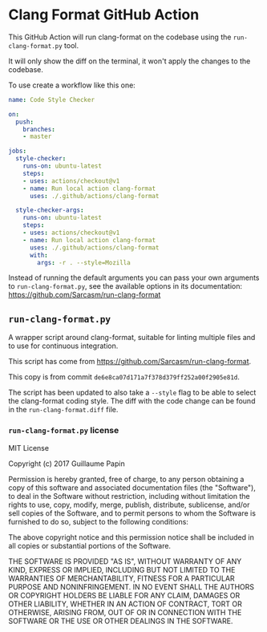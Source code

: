# Clang Format GitHub Action

This GitHub Action will run clang-format on the codebase using the
`run-clang-format.py` tool.

It will only show the diff on the terminal, it won't apply the changes to the
codebase.

To use create a workflow like this one:

```yml
name: Code Style Checker

on:
  push:
    branches:
    - master

jobs:
  style-checker:
    runs-on: ubuntu-latest
    steps:
    - uses: actions/checkout@v1
    - name: Run local action clang-format
      uses: ./.github/actions/clang-format

  style-checker-args:
    runs-on: ubuntu-latest
    steps:
    - uses: actions/checkout@v1
    - name: Run local action clang-format
      uses: ./.github/actions/clang-format
      with:
        args: -r . --style=Mozilla
```

Instead of running the default arguments you can pass your own arguments to
`run-clang-format.py`, see the available options in its documentation:
https://github.com/Sarcasm/run-clang-format


## `run-clang-format.py`

A wrapper script around clang-format, suitable for linting multiple files and
to use for continuous integration.

This script has come from https://github.com/Sarcasm/run-clang-format.

This copy is from commit `de6e8ca07d171a7f378d379ff252a00f2905e81d`.

The script has been updated to also take a `--style` flag to be able to select
the clang-format coding style. The diff with the code change can be found in
the `run-clang-format.diff` file.

### `run-clang-format.py` license

MIT License

Copyright (c) 2017 Guillaume Papin

Permission is hereby granted, free of charge, to any person obtaining a copy
of this software and associated documentation files (the "Software"), to deal
in the Software without restriction, including without limitation the rights
to use, copy, modify, merge, publish, distribute, sublicense, and/or sell
copies of the Software, and to permit persons to whom the Software is
furnished to do so, subject to the following conditions:

The above copyright notice and this permission notice shall be included in all
copies or substantial portions of the Software.

THE SOFTWARE IS PROVIDED "AS IS", WITHOUT WARRANTY OF ANY KIND, EXPRESS OR
IMPLIED, INCLUDING BUT NOT LIMITED TO THE WARRANTIES OF MERCHANTABILITY,
FITNESS FOR A PARTICULAR PURPOSE AND NONINFRINGEMENT. IN NO EVENT SHALL THE
AUTHORS OR COPYRIGHT HOLDERS BE LIABLE FOR ANY CLAIM, DAMAGES OR OTHER
LIABILITY, WHETHER IN AN ACTION OF CONTRACT, TORT OR OTHERWISE, ARISING FROM,
OUT OF OR IN CONNECTION WITH THE SOFTWARE OR THE USE OR OTHER DEALINGS IN THE
SOFTWARE.
